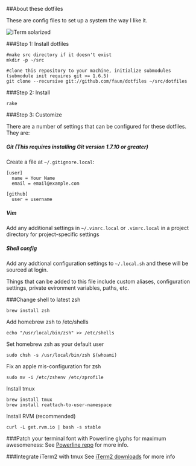 ##About these dotfiles

These are config files to set up a system the way I like it.

![iTerm solarized](http://cl.ly/1m312N052t0m3P2W1D3V/iTerm%20Solarized.png "iTerm solarized")

###Step 1: Install dotfiles

    #make src directory if it doesn't exist
    mkdir -p ~/src

    #clone this repository to your machine, initialize submodules (submodule init requires git >= 1.6.5)
    git clone --recursive git://github.com/faun/dotfiles ~/src/dotfiles

###Step 2: Install

    rake

###Step 3: Customize

There are a number of settings that can be configured for these dotfiles. They are:

##### Git (This requires installing Git version 1.7.10 or greater)

Create a file at `~/.gitignore.local`:

    [user]
      name = Your Name
      email = email@example.com

    [github]
      user = username

##### Vim

Add any additional settings in `~/.vimrc.local` or `.vimrc.local` in a project directory for project-specific settings

##### Shell config

Add any addtional configuration settings to `~/.local.sh` and these will be sourced at login.

Things that can be added to this file include custom aliases, configuration settings, private evironment variables, paths, etc.

###Change shell to latest zsh

    brew install zsh


Add homebrew zsh to /etc/shells

    echo "/usr/local/bin/zsh" >> /etc/shells

Set homebrew zsh as your default user

    sudo chsh -s /usr/local/bin/zsh $(whoami)

Fix an apple mis-configuration for zsh

    sudo mv -i /etc/zshenv /etc/zprofile

Install tmux

    brew install tmux
    brew install reattach-to-user-namespace

Install RVM (recommended)

    curl -L get.rvm.io | bash -s stable

###Patch your terminal font with Powerline glyphs for maximum awesomeness:
  See [Powerline repo](https://github.com/Lokaltog/vim-powerline/tree/develop/fontpatcher) for more info.

###Integrate iTerm2 with tmux
  See [iTerm2 downloads](http://code.google.com/p/iterm2/downloads/list) for more info

